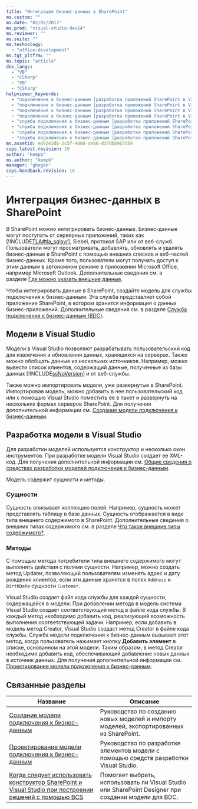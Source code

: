 ```yaml
---
title: "Интеграция бизнес-данных в SharePoint"
ms.custom: ""
ms.date: "02/02/2017"
ms.prod: "visual-studio-dev14"
ms.reviewer: ""
ms.suite: ""
ms.technology: 
  - "office-development"
ms.tgt_pltfrm: ""
ms.topic: "article"
dev_langs: 
  - "VB"
  - "CSharp"
  - "VB"
  - "CSharp"
helpviewer_keywords: 
  - "подключение к бизнес-данным [разработка приложений SharePoint в Visual Studio], статистическая обработка данных"
  - "подключение к бизнес-данным [разработка приложений SharePoint в Visual Studio], бизнес-данные"
  - "подключение к бизнес-данным [разработка приложений SharePoint в Visual Studio], создание модели"
  - "подключение к бизнес-данным [разработка приложений SharePoint в Visual Studio], данные"
  - "служба подключения к бизнес-данным [разработка приложений SharePoint в Visual Studio], статистическая обработка данных"
  - "служба подключения к бизнес-данным [разработка приложений SharePoint в Visual Studio], бизнес-данные"
  - "служба подключения к бизнес-данным [разработка приложений SharePoint в Visual Studio], создание модели"
  - "служба подключения к бизнес-данным [разработка приложений SharePoint в Visual Studio], данные"
ms.assetid: e092e3d6-2c5f-4060-ae86-d37db8967559
caps.latest.revision: 19
author: "kempb"
ms.author: "kempb"
manager: "ghogen"
caps.handback.revision: 18
---
```

# Интеграция бизнес-данных в SharePoint
  В SharePoint можно интегрировать бизнес\-данные.  Бизнес\-данные могут поступать от серверных приложений, таких как [!INCLUDE[TLA#tla_sqlsvr](../sharepoint/includes/tlasharptla-sqlsvr-md.md)], Siebel, протокол SAP или от веб\-служб.  Пользователи могут просматривать, добавлять, обновлять и удалять бизнес\-данные в SharePoint с помощью внешних списков и веб\-частей бизнес\-данных. Кроме того, пользователи могут получать доступ к этим данным в автономном режиме в приложении Microsoft Office, например Microsoft Outlook.  Дополнительные сведения см. в разделе [Где можно указать внешние данные](http://go.microsoft.com/fwlink/?LinkId=169295).  
  
 Чтобы интегрировать данные в SharePoint, создайте модель для службы подключения к бизнес\-данным.  Эта служба представляет собой приложение SharePoint, в котором хранится информация о данных бизнес\-приложений.  Дополнительные сведения см. в разделе [Служба подключения к бизнес\-данным \(BDC\)](http://go.microsoft.com/fwlink/?LinkID=169276).  
  
## Модели в Visual Studio  
 Модели в Visual Studio позволяют разрабатывать пользовательский код для извлечения и обновления данных, хранящихся на серверах.  Также можно обобщать данные из нескольких источников.  Например, можно вывести список клиентов, содержащий данные, полученные из базы данных [!INCLUDE[ssNoVersion](../sharepoint/includes/ssnoversion-md.md)] и от веб\-службы.  
  
 Также можно импортировать модели, уже развернутые в SharePoint.  Импортировав модель, можно добавить в нее пользовательский код или с помощью Visual Studio поместить ее в пакет и развернуть на нескольких фермах серверов SharePoint.  Для получения дополнительной информации см. [Создание модели подключения к бизнес-данным](../sharepoint/creating-a-business-data-connectivity-model.md).  
  
## Разработка модели в Visual Studio  
 Для разработки моделей используется конструктор и несколько окон инструментов.  При разработке модели Visual Studio создает ее XML\-код.  Для получения дополнительной информации см. [Общие сведения о средствах разработки моделей подключения к бизнес-данным](../sharepoint/bdc-model-design-tools-overview.md).  
  
 Модель содержит сущности и методы.  
  
### Сущности  
 Сущность описывает коллекцию полей.  Например, сущность может представлять таблицу в базе данных.  Сущность отображается в виде типа внешнего содержимого в SharePoint.  Дополнительные сведения о внешних типах содержимого см. в разделе [Что такое внешние типы содержимого?](http://go.microsoft.com/fwlink/?LinkId=169293).  
  
### Методы  
 С помощью метода потребители типа внешнего содержимого могут выполнять действия с полями сущности.  Например, можно создать метод Updater, позволяющий пользователям изменять адрес и дату рождения клиентов, если эти данные хранятся в полях `Address` и `BirthDate` сущности `Customer`.  
  
 Visual Studio создает файл кода службы для каждой сущности, содержащейся в модели.  При добавлении метода в модель система Visual Studio создает соответствующий метод в файле кода службы.  В каждый метод необходимо добавить код, реализующий возможность выполнения соответствующей задачи.  Например, если добавить в модель метод Creator, Visual Studio создаст метод Creator в файле кода службы.  Служба модели подключения к бизнес\-данным вызывает этот метод, когда пользователь нажимает кнопку **Добавить элемент** в списке, основанном на этой модели.  Таким образом, в метод Creator необходимо добавить код, обеспечивающий добавление новых данных в источник данных.  Для получения дополнительной информации см. [Проектирование модели подключения к бизнес-данным](../sharepoint/designing-a-business-data-connectivity-model.md).  
  
## Связанные разделы  
  
|Название|Описание|  
|--------------|--------------|  
|[Создание модели подключения к бизнес-данным](../sharepoint/creating-a-business-data-connectivity-model.md)|Руководство по созданию новых моделей и импорту моделей, экспортированных из SharePoint.|  
|[Проектирование модели подключения к бизнес-данным](../sharepoint/designing-a-business-data-connectivity-model.md)|Руководство по разработке элементов модели с помощью средств разработки Visual Studio.|  
|[Когда следует использовать конструктор SharePoint и Visual Studio при построении решений с помощью BCS](http://go.microsoft.com/fwlink/?LinkID=183448)|Помогает выбрать, использовать ли Visual Studio или SharePoint Designer при создании модели для BDC.|  
  
  